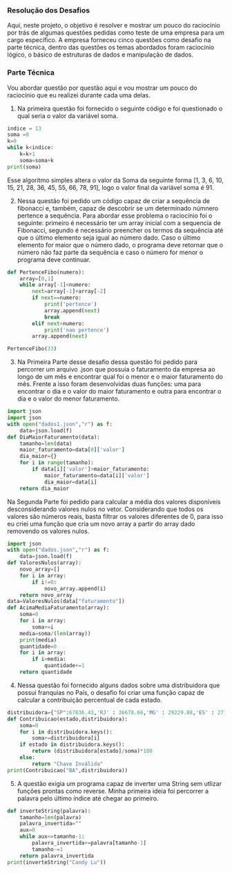 ### Resolução dos Desafios 
Aqui, neste projeto, o objetivo é resolver e mostrar um pouco do raciocínio por trás de algumas questões pedidas como teste de uma empresa para um cargo específico.
A empresa forneceu cinco questões como desafio na parte técnica, dentro das questões os temas abordados foram raciocínio lógico, o básico de estruturas de dados e manipulação de dados.
### Parte Técnica
Vou abordar questão por questão aqui e vou mostrar um pouco do raciocínio que eu realizei durante cada uma delas.
1. Na primeira questão foi fornecido o seguinte código e foi questionado o qual seria o valor da variável soma.
```python
indice = 13
soma =0
k=0 
while k<indice: 
    k=k+1
    soma=soma+k
print(soma)
```
Esse algoritmo simples altera o valor da Soma da seguinte forma [1, 3, 6, 10, 15, 21, 28, 36, 45, 55, 66, 78, 91], logo o valor final da variável soma é 91.

2. Nessa questão foi pedido um código capaz de criar a sequência de fibonacci e, também, capaz de descobrir se um determinado númnero pertence a sequência. Para abordar esse problema o raciocínio foi o seguinte: primeiro é necessário ter um array inicial com a sequencia de Fibonacci, segundo é necessário preencher os termos da sequência até que o último elemento seja igual ao número dado. Caso o último elemento for maior que o número dado, o programa deve retornar que o número não faz parte da sequência e caso o número for menor o programa deve continuar.
```python
def PertenceFibo(numero):
    array=[0,1]
    while array[-1]<numero:
        next=array[-1]+array[-2]
        if next==numero:
            print('pertence')
            array.append(next)
            break
        elif next>numero:
            print('nao pertence')
        array.append(next)

PertenceFibo(33)
```

3. Na Primeira Parte desse desafio dessa questão foi pedido para percorrer um arquivo .json que possuia o faturamento da empresa ao longo de um mês e encontrar qual foi o menor e o maior faturamento do mês. Frente a isso foram desenvolvidas duas funções: uma para encontrar o dia e o valor do maior faturamento e outra para encontrar o dia e o valor do menor faturamento.
```python
import json 
import json 
with open("dados1.json","r") as f:
    data=json.load(f)
def DiaMaiorFaturamento(data):
    tamanho=len(data)
    maior_faturamento=data[0]['valor']
    dia_maior={}
    for i in range(tamanho):
        if data[i]['valor']>maior_faturamento:
            maior_faturamento=data[i]['valor'] 
            dia_maior=data[i]  
    return dia_maior
```
Na Segunda Parte foi pedido para calcular a média dos valores disponíveis desconsiderando valores nulos no vetor. Considerando que todos os valores são números reais, basta filtrar os valores diferentes de 0, para isso eu criei uma função que cria um novo array a partir do array dado removendo os valores nulos.
```python
import json
with open("dados.json","r") as f:
    data=json.load(f)
def ValoresNulos(array):
    novo_array=[]
    for i in array:
        if i!=0:
            novo_array.append(i)
    return novo_array
data=ValoresNulos(data["faturamento"])
def AcimaMediaFaturamento(array):
    soma=0
    for i in array:
        soma+=i
    media=soma/(len(array))
    print(media)
    quantidade=0
    for i in array:
        if i>media:
            quantidade+=1
    return quantidade
```

4. Nessa questão foi fornecido alguns dados sobre uma distribuidora que possui franquias no País, o desafio foi criar uma função capaz de calcular a contribuição percentual de cada estado.
```python
distribuidora={"SP":67836.43,'RJ' : 36678.66,'MG' : 29229.88,'ES' : 27165.48, 'Outros' :  19849.53}
def Contribuicao(estado,distribuidora):
    soma=0
    for i in distribuidora.keys():
        soma+=distribuidora[i]
    if estado in distribuidora.keys():
        return (distribuidora[estado]/soma)*100
    else:
        return "Chave Inválida"
print(Contribuicao("BA",distribuidora))
```

5. A questão exigia um programa capaz de inverter uma String sem utlizar funções prontas como reverse. Minha primeira ideia foi percorrer a palavra pelo último índice até chegar ao primeiro.
```python
def inverteString(palavra):
    tamanho=len(palavra)
    palavra_invertida=""
    aux=0
    while aux<=tamanho-1:
        palavra_invertida+=palavra[tamanho-1]
        tamanho-=1
    return palavra_invertida
print(inverteString("Candy Lu"))
```
